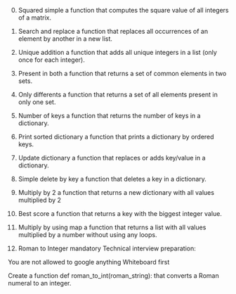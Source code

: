 0. Squared simple
a function that computes the square value of all integers of a matrix.

1. Search and replace
a function that replaces all occurrences of an element by another in a new list.

2. Unique addition
a function that adds all unique integers in a list (only once for each integer).

3. Present in both
a function that returns a set of common elements in two sets.

4. Only differents
a function that returns a set of all elements present in only one set.

5. Number of keys
a function that returns the number of keys in a dictionary.

6. Print sorted dictionary
a function that prints a dictionary by ordered keys.

7. Update dictionary
a function that replaces or adds key/value in a dictionary.

8. Simple delete by key
a function that deletes a key in a dictionary.

9. Multiply by 2
a function that returns a new dictionary with all values multiplied by 2

10. Best score
a function that returns a key with the biggest integer value.

11. Multiply by using map
a function that returns a list with all values multiplied by a number without using any loops.

12. Roman to Integer
mandatory
Technical interview preparation:

You are not allowed to google anything
Whiteboard first

Create a function def roman_to_int(roman_string): that converts a Roman numeral to an integer.
